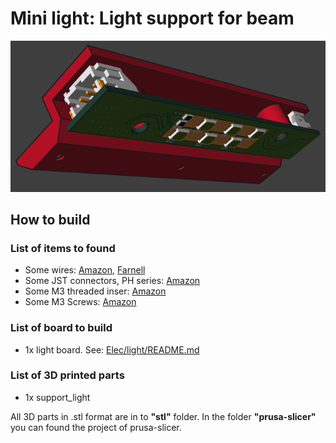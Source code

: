 # Mini light: Light support for beam
![Front view](photos/support_light_3d.png) 

## How to build
### List of items to found
- Some wires: [Amazon](https://www.amazon.fr/gp/product/B07G72FZCR/ref=ppx_od_dt_b_asin_title_s00?ie=UTF8&psc=1), [Farnell](https://fr.farnell.com/lapp-kabel/0047001/fil-silicone-0-25mm-noir-100m/dp/1285908) 
- Some JST connectors, PH series: [Amazon](https://www.amazon.fr/gp/product/B07SN5DLWH/ref=ppx_od_dt_b_asin_title_s00?ie=UTF8&psc=1)
- Some M3 threaded inser: [Amazon](https://www.amazon.fr/gp/product/B08BCRZZS3/ref=ppx_yo_dt_b_asin_title_o02_s00?ie=UTF8&psc=1)
- Some M3 Screws: [Amazon](https://www.amazon.fr/gp/product/B07ZF2SDW6/ref=ppx_yo_dt_b_asin_title_o00_s00?ie=UTF8&psc=1)

### List of board to build
- 1x light board. See: [Elec/light/README.md](../../Elec/light/README.md) 

### List of 3D printed parts
- 1x support_light

All 3D parts in .stl format are in to **"stl"** folder. In the folder **"prusa-slicer"** you can found the project of prusa-slicer.
